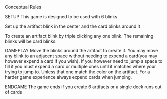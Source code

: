 Conceptual Rules

SETUP
This game is designed to be used with 6 blinks

Set up the artifact blink in the center and the card blinks around it

To create an artifact blink by triple clicking any one blink. The remaining blinks will be card blinks.

GAMEPLAY
Move the blinks around the artifact to create it. You may move any blink to an adjacent space without needing to expend a card(you may however expend a card if you wish). 
If you however need to jump a space to fill it you must expend a card or multiple ones until it matches where your trying to jump to. Unless that one match the color on the artifact. For a harder game experience always expend cards when jumping.


ENDGAME
The game ends if you create 6 artifacts or a single deck runs out of cards
